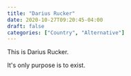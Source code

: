 ```yaml
---
title: "Darius Rucker"
date: 2020-10-27T09:20:45-04:00
draft: false
categories: ["Country", "Alternative"]
---
```


This is Darius Rucker.

It's only purpose is to exist.
